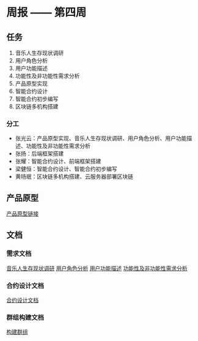 # 周报 —— 第四周

## 任务

1. 音乐人生存现状调研
2. 用户角色分析
3. 用户功能描述
4. 功能性及非功能性需求分析
5. 产品原型实现
6. 智能合约设计
7. 智能合约初步编写
8. 区块链多机构搭建

### 分工

- 张光云：产品原型实现、音乐人生存现状调研、用户角色分析、用户功能描述、功能性及非功能性需求分析
- 张扬：后端框架搭建
- 张耀：智能合约设计、前端框架搭建
- 梁健恒：智能合约设计、智能合约初步编写
- 黄旸珉：区块链多机构搭建、云服务器部署区块链

## 产品原型

[产品原型链接](https://org.modao.cc/app/90e8640e1a31563900cfed27bdc1bb13#screen=s229711DEE91561967147540)

## 文档

### 需求文档

[音乐人生存现状调研](../day4/张光云/音乐人生存现状调研.md)
[用户角色分析](..)
[用户功能描述](../day4/张光云/用户功能描述.md)
[功能性及非功能性需求分析](../day4/张光云/功能性及非功能性需求分析.md)

### 合约设计文档

[合约设计文档](../day4/GyDi/Design.md)

### 群组构建文档

[构建群组](../day4/hym/构建群组.md)
